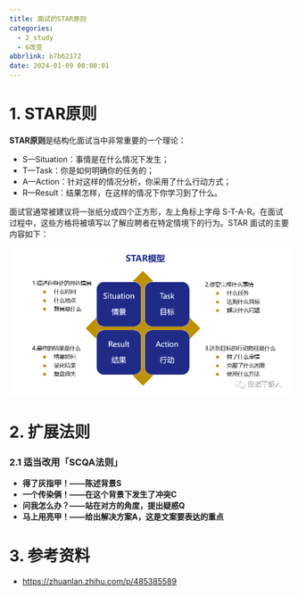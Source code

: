 ```yaml
---
title: 面试的STAR原则
categories:
  - 2_study
  - 6改变
abbrlink: b7b62172
date: 2024-01-09 00:00:01
---
```


# 1. STAR原则

**STAR原则**是结构化面试当中非常重要的一个理论：

- S—Situation：事情是在什么情况下发生；
- T—Task：你是如何明确你的任务的；
- A—Action：针对这样的情况分析，你采用了什么行动方式；
- R—Result：结果怎样，在这样的情况下你学习到了什么。

<!-- more -->

面试官通常被建议将一张纸分成四个正方形，左上角标上字母 S-T-A-R。在面试过程中，这些方格将被填写以了解应聘者在特定情境下的行为。STAR 面试的主要内容如下：

![STAR法则在数据产品经理求职面试中的应用](./STAR%E5%8E%9F%E5%88%99/jPCEWZ7Bq8cUvD6KBHxk.png)

# 2. 扩展法则

### 2.1 适当改用「SCQA法则」

- **得了灰指甲！——陈述背景S**
- **一个传染俩！——在这个背景下发生了冲突C**
- **问我怎么办？——站在对方的角度，提出疑惑Q**
- **马上用亮甲！——给出解决方案A，这是文案要表达的重点**



# 3. 参考资料

+ https://zhuanlan.zhihu.com/p/485385589